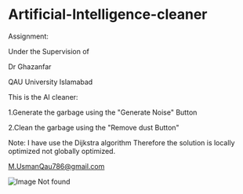 # Artificial-Intelligence-cleaner

Assignment:

Under the Supervision of 

Dr Ghazanfar

QAU University Islamabad


This is the AI cleaner:


1.Generate the garbage using the "Generate Noise" Button

2.Clean the garbage using the "Remove dust Button"

Note: I have use the Dijkstra algorithm Therefore the solution is locally optimized not globally optimized.

M.UsmanQau786@gmail.com

![Image Not found](http://funkyimg.com/i/2JMyX.png)
